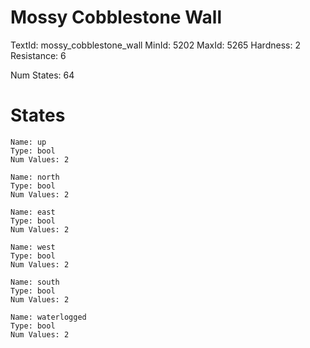 # Mossy Cobblestone Wall
TextId: mossy_cobblestone_wall
MinId: 5202
MaxId: 5265
Hardness: 2
Resistance: 6

Num States: 64
# States
```
Name: up
Type: bool
Num Values: 2

Name: north
Type: bool
Num Values: 2

Name: east
Type: bool
Num Values: 2

Name: west
Type: bool
Num Values: 2

Name: south
Type: bool
Num Values: 2

Name: waterlogged
Type: bool
Num Values: 2
```